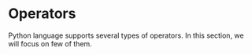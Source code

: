 # Operators

Python language supports several types of operators. In this section, we will focus on few of them.

